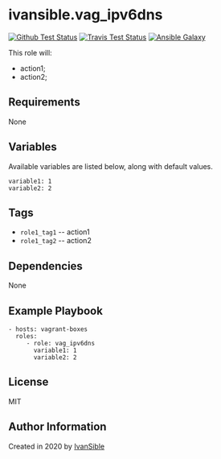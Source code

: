 # ivansible.vag_ipv6dns

[![Github Test Status](https://github.com/ivansible/vag-ipv6dns/workflows/Molecule%20test/badge.svg?branch=master)](https://github.com/ivansible/vag-ipv6dns/actions)
[![Travis Test Status](https://travis-ci.org/ivansible/vag-ipv6dns.svg?branch=master)](https://travis-ci.org/ivansible/vag-ipv6dns)
[![Ansible Galaxy](https://img.shields.io/badge/galaxy-ivansible.vag__ipv6dns-68a.svg?style=flat)](https://galaxy.ansible.com/ivansible/vag_ipv6dns/)

This role will:
 - action1;
 - action2;


## Requirements

None


## Variables

Available variables are listed below, along with default values.

    variable1: 1
    variable2: 2


## Tags

- `role1_tag1` -- action1
- `role1_tag2` -- action2


## Dependencies

None


## Example Playbook

    - hosts: vagrant-boxes
      roles:
         - role: vag_ipv6dns
           variable1: 1
           variable2: 2


## License

MIT


## Author Information

Created in 2020 by [IvanSible](https://github.com/ivansible)
